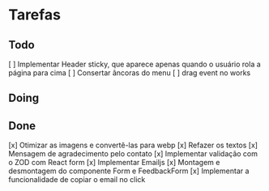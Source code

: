 # Tarefas
## Todo
[ ] Implementar Header sticky, que aparece apenas quando o usuário rola a página para cima
[ ] Consertar âncoras do menu
[ ] drag event no works
## Doing

## Done
[x] Otimizar as imagens e convertê-las para webp
[x] Refazer os textos
[x] Mensagem de agradecimento pelo contato
[x] Implementar validação com o ZOD com React form
[x] Implementar Emailjs
[x] Montagem e desmontagem do componente Form e FeedbackForm
[x] Implementar a funcionalidade de copiar o email no click
